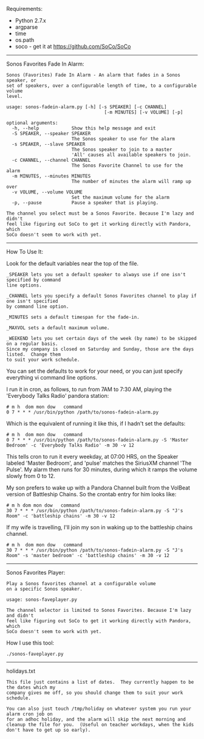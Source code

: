 Requirements:

* Python 2.7.x
 * argparse
 * time
 * os.path
 * soco - get it at https://github.com/SoCo/SoCo

----
Sonos Favorites Fade In  Alarm:
    
    Sonos (Favorites) Fade In Alarm - An alarm that fades in a Sonos speaker, or 
    set of speakers, over a configurable length of time, to a configurable volume
    level.
    
    usage: sonos-fadein-alarm.py [-h] [-s SPEAKER] [-c CHANNEL]
                                        [-m MINUTES] [-v VOLUME] [-p]
    
    optional arguments:
      -h, --help            Show this help message and exit
      -S SPEAKER, --speaker SPEAKER
                            The Sonos speaker to use for the alarm
      -s SPEAKER, --slave SPEAKER
                            The Sonos speaker to join to a master
                            'All' causes all available speakers to join.
      -c CHANNEL, --channel CHANNEL
                            The Sonos Favorite Channel to use for the alarm
      -m MINUTES, --minutes MINUTES
                            The number of minutes the alarm will ramp up over
      -v VOLUME, --volume VOLUME
                            Set the maximum volume for the alarm
      -p, --pause           Pause a speaker that is playing.
    
    The channel you select must be a Sonos Favorite. Because I'm lazy and didn't
    feel like figuring out SoCo to get it working directly with Pandora, which
    SoCo doesn't seem to work with yet.


----
How To Use It:

Look for the default variables near the top of the file.

    _SPEAKER lets you set a default speaker to always use if one isn't specified by command
    line options.

    _CHANNEL lets you specify a default Sonos Favorites channel to play if one isn't specified
    by command line option.

    _MINUTES sets a default timespan for the fade-in.

    _MAXVOL sets a default maximum volume.

    _WEEKEND lets you set certain days of the week (by name) to be skipped on a regular basis.
    Since my company is closed on Saturday and Sunday, those are the days listed.  Change them
    to suit your work schedule.

You can set the defaults to work for your need, or you can just specify everything vi command line options.

I run it in cron, as follows, to run from 7AM to 7:30 AM, playing the 'Everybody Talks Radio' pandora station:

    # m h  dom mon dow   command
    0 7 * * * /usr/bin/python /path/to/sonos-fadein-alarm.py 

Which is the equivalent of running it like this, if I hadn't set the defaults:

    # m h  dom mon dow   command
    0 7 * * * /usr/bin/python /path/to/sonos-fadein-alarm.py -S 'Master Bedroom' -c 'Everybody Talks Radio' -m 30 -v 12

This tells cron to run it every weekday, at 07:00 HRS, on the Speaker labeled
'Master Bedroom', and 'pulse' matches the SiriusXM channel 'The Pulse'.  My alarm
then runs for 30 minutes, during which it ramps the volume slowly from 0 to 12.

My son prefers to wake up with a Pandora Channel built from the VolBeat version
of Battleship Chains.  So the crontab entry for him looks like:

    # m h dom mon dow   command
    30 7 * * * /usr/bin/python /path/to/sonos-fadein-alarm.py -S "J's Room" -c 'battleship chains' -m 30 -v 12

If my wife is travelling, I'll join my son in waking up to the battleship chains channel.

    # m h  dom mon dow   command
    30 7 * * * /usr/bin/python /path/to/sonos-fadein-alarm.py -S "J's Room" -s 'master bedroom' -c 'battleship chains' -m 30 -v 12

----
Sonos Favorites Player:
    
    Play a Sonos favorites channel at a configurable volume
    on a specific Sonos speaker.
    
    usage: sonos-faveplayer.py
    
    The channel selector is limited to Sonos Favorites. Because I'm lazy and didn't
    feel like figuring out SoCo to get it working directly with Pandora, which
    SoCo doesn't seem to work with yet.

How I use this tool:

    ./sonos-faveplayer.py

----

holidays.txt

    This file just contains a list of dates.  They currently happen to be the dates which my 
    company gives me off, so you should change them to suit your work schedule.

    You can also just touch /tmp/holiday on whatever system you run your alarm cron job on
    for an adhoc holiday, and the alarm will skip the next morning and cleanup the file for you.  (Useful on teacher workdays, when the kids don't have to get up so early).

